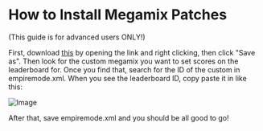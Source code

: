# How to Install Megamix Patches

(This guide is for advanced users ONLY!)

First, download [this](https://raw.githubusercontent.com/Crafty-The-Fox/djh-ledaerboard-patches/main/Patches/megamix%20patch.xml "this") by opening the link and right clicking, then click "Save as". Then look for the custom megamix you want to set scores on the leaderboard for. Once you find that, search for the ID of the custom in empiremode.xml. When you see the leaderboard ID, copy paste it in like this:

 ![Image](https://github.com/Crafty-The-Fox/djh-ledaerboard-patches/blob/main/Guides/images/leaderbaord%20megamix.JPG?raw=true)

After that, save empiremode.xml and you should be all good to go!
